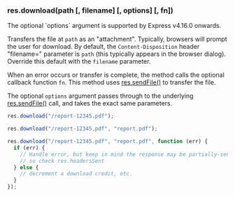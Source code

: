 <h3 id='res.download'>res.download(path [, filename] [, options] [, fn])</h3>

<div class="doc-box doc-info" markdown="1">
The optional `options` argument is supported by Express v4.16.0 onwards.
</div>

Transfers the file at `path` as an "attachment". Typically, browsers will prompt the user for download.
By default, the `Content-Disposition` header "filename=" parameter is `path` (this typically appears in the browser dialog).
Override this default with the `filename` parameter.

When an error occurs or transfer is complete, the method calls the optional callback function `fn`.
This method uses [res.sendFile()](#res.sendFile) to transfer the file.

The optional `options` argument passes through to the underlying [res.sendFile()](#res.sendFile)
call, and takes the exact same parameters.

```js
res.download("/report-12345.pdf");

res.download("/report-12345.pdf", "report.pdf");

res.download("/report-12345.pdf", "report.pdf", function (err) {
  if (err) {
    // Handle error, but keep in mind the response may be partially-sent
    // so check res.headersSent
  } else {
    // decrement a download credit, etc.
  }
});
```

